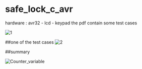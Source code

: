 # safe_lock_c_avr

hardware : avr32 - lcd - keypad
the pdf contain some test cases

![1](https://user-images.githubusercontent.com/19962114/117554795-33f26180-b05a-11eb-96e8-84e0a0d4b102.PNG)

##one of the test cases
![2](https://user-images.githubusercontent.com/19962114/117554808-4371aa80-b05a-11eb-93bf-d4f9bc240de3.PNG)


##summary

![Counter_variable](https://user-images.githubusercontent.com/19962114/117554818-466c9b00-b05a-11eb-82c5-cdd3b06e7fbd.PNG)
